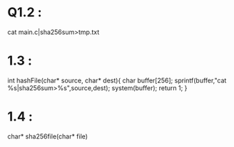 # Q1.2 : 
cat main.c|sha256sum>tmp.txt

# 1.3 :
int hashFile(char* source, char* dest){
    char buffer[256];
    sprintf(buffer,"cat %s|sha256sum>%s",source,dest);
    system(buffer);
    return 1;
}

# 1.4 :

char* sha256file(char* file)  

